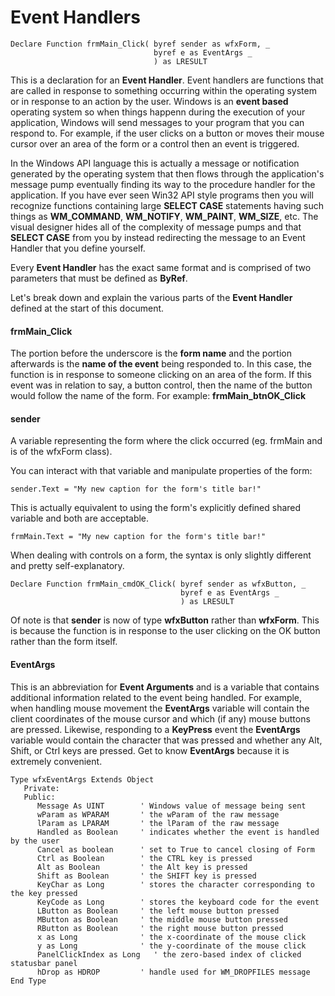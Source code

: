 # Event Handlers


```
Declare Function frmMain_Click( byref sender as wfxForm, _
                                byref e as EventArgs _
                                ) as LRESULT
```

This is a declaration for an **Event Handler**. Event handlers are functions that are called in response to something occurring within the operating system or in response to an action by the user. Windows is an **event based** operating system so when things happenn during the execution of your application, Windows will send messages to your program that you can respond to. For example, if the user clicks on a button or moves their mouse cursor over an area of the form or a control then an event is triggered. 

In the Windows API language this is actually a message or notification generated by the operating system that then flows through the application's message pump eventually finding its way to the procedure handler for the application. If you have ever seen Win32 API style programs then you will recognize functions containing large **SELECT CASE** statements having such things as **WM_COMMAND**, **WM_NOTIFY**, **WM_PAINT**, **WM_SIZE**, etc. The visual designer hides all of the complexity of message pumps and that **SELECT CASE** from you by instead redirecting the message to an Event Handler that you define yourself.

Every **Event Handler** has the exact same format and is comprised of two parameters that must be defined as **ByRef**.

Let's break down and explain the various parts of the **Event Handler** defined at the start of this document.

#### frmMain_Click
The portion before the underscore is the **form name** and the portion afterwards is the **name of the event** being responded to. In this case, the function is in response to someone clicking on an area of the form. If this event was in relation to say, a button control, then the name of the button would follow the name of the form. For example: **frmMain_btnOK_Click**

#### **sender**

A variable representing the form where the click occurred (eg. frmMain and is of the wfxForm class). 

You can interact with that variable and manipulate properties of the form:
```
sender.Text = "My new caption for the form's title bar!"
```

This is actually equivalent to using the form's explicitly defined shared variable and both are acceptable.

```
frmMain.Text = "My new caption for the form's title bar!"
```

When dealing with controls on a form, the syntax is only slightly different and pretty self-explanatory.
```
Declare Function frmMain_cmdOK_Click( byref sender as wfxButton, _
                                      byref e as EventArgs _
                                      ) as LRESULT
```

Of note is that **sender** is now of type **wfxButton** rather than **wfxForm**. This is because the function is in response to the user clicking on the OK button rather than the form itself.

#### **EventArgs**

This is an abbreviation for **Event Arguments** and is a variable that contains additional information related to the event being handled. For example, when handling mouse movement the **EventArgs** variable will contain the client coordinates of the mouse cursor and which (if any) mouse buttons are pressed. Likewise, responding to a **KeyPress** event the **EventArgs** variable would contain the character that was pressed and whether any Alt, Shift, or Ctrl keys are pressed. Get to know **EventArgs** because it is extremely convenient. 

```
Type wfxEventArgs Extends Object
   Private:
   Public:
      Message As UINT        ' Windows value of message being sent
      wParam as WPARAM       ' the wParam of the raw message
      lParam as LPARAM       ' the lParam of the raw message
      Handled as Boolean     ' indicates whether the event is handled by the user
      Cancel as boolean      ' set to True to cancel closing of Form
      Ctrl as Boolean        ' the CTRL key is pressed
      Alt as Boolean         ' the Alt key is pressed
      Shift as Boolean       ' the SHIFT key is pressed
      KeyChar as Long        ' stores the character corresponding to the key pressed
      KeyCode as Long        ' stores the keyboard code for the event
      LButton as Boolean     ' the left mouse button pressed
      MButton as Boolean     ' the middle mouse button pressed
      RButton as Boolean     ' the right mouse button pressed
      x as Long              ' the x-coordinate of the mouse click
      y as Long              ' the y-coordinate of the mouse click
      PanelClickIndex as Long   ' the zero-based index of clicked statusbar panel 
      hDrop as HDROP         ' handle used for WM_DROPFILES message
End Type
```
